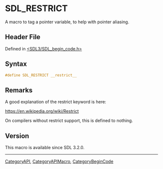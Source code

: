# SDL_RESTRICT

A macro to tag a pointer variable, to help with pointer aliasing.

## Header File

Defined in [<SDL3/SDL_begin_code.h>](https://github.com/libsdl-org/SDL/blob/main/include/SDL3/SDL_begin_code.h)

## Syntax

```c
#define SDL_RESTRICT __restrict__
```

## Remarks

A good explanation of the restrict keyword is here:

https://en.wikipedia.org/wiki/Restrict

On compilers without restrict support, this is defined to nothing.

## Version

This macro is available since SDL 3.2.0.





----
[CategoryAPI](CategoryAPI), [CategoryAPIMacro](CategoryAPIMacro), [CategoryBeginCode](CategoryBeginCode)

